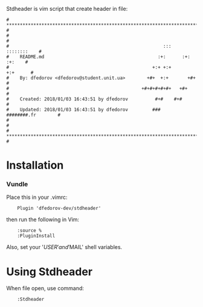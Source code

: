 Stdheader is vim script that create header in file:

    # **************************************************************************** # 
	#                                                                              #
	#                                                         :::      ::::::::    #
	#    README.md                                          :+:      :+:    :+:    #
	#                                                     +:+ +:+         +:+      #
	#    By: dfedorov <dfedorov@student.unit.ua>        +#+  +:+       +#+         #
	#                                                 +#+#+#+#+#+   +#+            #
	#    Created: 2018/01/03 16:43:51 by dfedorov          #+#    #+#              #
	#    Updated: 2018/01/03 16:43:51 by dfedorov         ###   ########.fr        #
	#                                                                              #
	# **************************************************************************** #


# Installation
### Vundle
Place this in your .vimrc:
	
	    Plugin 'dfedorov-dev/stdheader'
	    
then run the following in Vim:

    	:source %
    	:PluginInstall
Also,  set your '$USER' and '$MAIL' shell variables.

# Using Stdheader
When file open, use command:

    	:Stdheader
